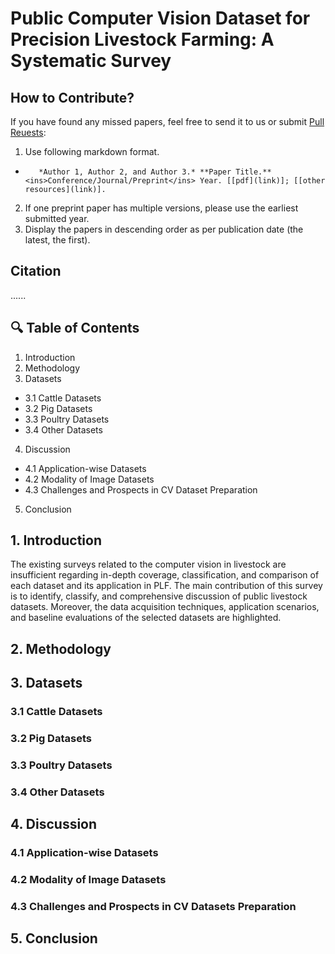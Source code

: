 # Public Computer Vision Dataset for Precision Livestock Farming: A Systematic Survey
## How to Contribute?
If you have found any missed papers, feel free to send it to us or submit [Pull Reuests](https://github.com/Anil-Bhujel/Public-Computer-Vision-Dataset-A-Systematic-Survey/branches):

1. Use following markdown format.
+
         *Author 1, Author 2, and Author 3.* **Paper Title.**  <ins>Conference/Journal/Preprint</ins> Year. [[pdf](link)]; [[other resources](link)].
2. If one preprint paper has multiple versions, please use the earliest submitted year.
3. Display the papers in descending order as per publication date (the latest, the first).

## Citation
......


## 🔍 Table of Contents
1. Introduction
2. Methodology
3. Datasets
-  3.1 Cattle Datasets
-  3.2 Pig Datasets
-  3.3 Poultry Datasets
-  3.4 Other Datasets
4. Discussion
-  4.1 Application-wise Datasets
-  4.2 Modality of Image Datasets
-  4.3 Challenges and Prospects in CV Dataset Preparation
5. Conclusion

## 1. Introduction
The existing surveys related to the computer vision in livestock are insufficient regarding in-depth coverage, classification, and comparison of each dataset and its application in PLF. The main contribution of this survey is to identify, classify, and comprehensive discussion of public livestock datasets. Moreover, the data acquisition techniques, application scenarios, and baseline evaluations of the selected datasets are highlighted.
## 2. Methodology

## 3. Datasets

### 3.1 Cattle Datasets

### 3.2 Pig Datasets

### 3.3 Poultry Datasets

### 3.4 Other Datasets

## 4. Discussion

### 4.1 Application-wise Datasets

### 4.2 Modality of Image Datasets

### 4.3 Challenges and Prospects in CV Datasets Preparation

## 5. Conclusion
